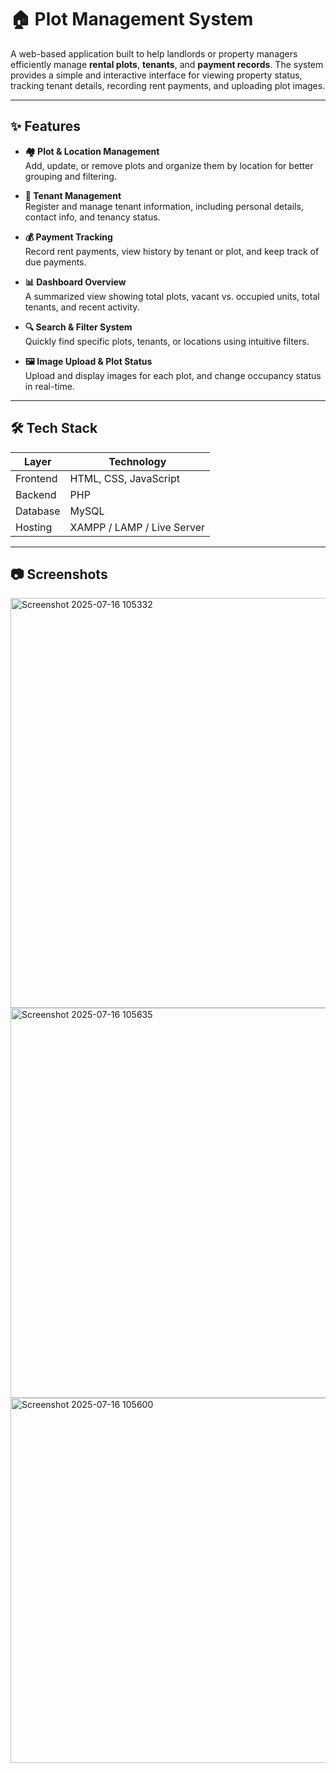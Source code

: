 # 🏠 Plot Management System

A web-based application built to help landlords or property managers efficiently manage **rental plots**, **tenants**, and **payment records**. The system provides a simple and interactive interface for viewing property status, tracking tenant details, recording rent payments, and uploading plot images.

---

## ✨ Features

- **🏘️ Plot & Location Management**  
  Add, update, or remove plots and organize them by location for better grouping and filtering.

- **👤 Tenant Management**  
  Register and manage tenant information, including personal details, contact info, and tenancy status.

- **💰 Payment Tracking**  
  Record rent payments, view history by tenant or plot, and keep track of due payments.

- **📊 Dashboard Overview**  
  A summarized view showing total plots, vacant vs. occupied units, total tenants, and recent activity.

- **🔍 Search & Filter System**  
  Quickly find specific plots, tenants, or locations using intuitive filters.

- **🖼️ Image Upload & Plot Status**  
  Upload and display images for each plot, and change occupancy status in real-time.

---

## 🛠 Tech Stack

| Layer      | Technology        |
|------------|-------------------|
| Frontend   | HTML, CSS, JavaScript |
| Backend    | PHP               |
| Database   | MySQL             |
| Hosting    | XAMPP / LAMP / Live Server |

---

## 📷 Screenshots



<img width="1353" height="656" alt="Screenshot 2025-07-16 105332" src="https://github.com/user-attachments/assets/641bb6f2-03a0-4b36-80f8-60880e1ed324" />
<img width="675" height="624" alt="Screenshot 2025-07-16 105635" src="https://github.com/user-attachments/assets/ac893902-0a0a-47c5-843f-d7c4e81a4679" />
<img width="1345" height="584" alt="Screenshot 2025-07-16 105600" src="https://github.com/user-attachments/assets/a345762c-e55c-4316-b1e5-56aadce02046" />

